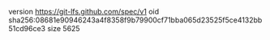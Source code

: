 version https://git-lfs.github.com/spec/v1
oid sha256:08681e90946243a4f8358f9b79900cf71bba065d23525f5ce4132bb51cd96ce3
size 5625
